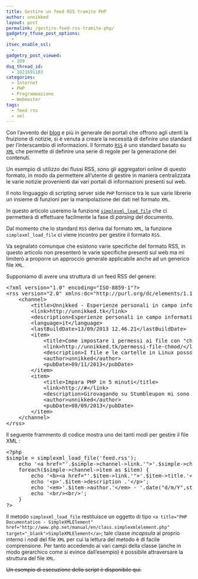 ```yaml
---
title: Gestire un feed RSS tramite PHP
author: unnikked
layout: post
permalink: /gestire-feed-rss-tramite-php/
gadgetry_tfuse_post_options:
  - 
itsec_enable_ssl:
  - 
gadgetry_post_viewed:
  - 109
dsq_thread_id:
  - 1821691183
categories:
  - Internet
  - PHP
  - Programmazione
  - Webmaster
tags:
  - feed rss
  - xml
---
```

<div align="center">
  <!-- unnikked - responsive - header --><ins class="adsbygoogle" style="display:block" data-ad-client="ca-pub-3846608868139288" data-ad-slot="2778724254" data-ad-format="auto"></ins>
</div>

  


Con l&#8217;avvento dei <a title="Blog - Wikipedia" href="http://it.wikipedia.org/wiki/Blog" target="_blank">blog</a> e più in generale dei portali che offrono agli utenti la fruizione di notizie, si è venuta a creare la necessità di definire uno standard per l&#8217;interscambio di informazioni. Il formato <a title="RSS - Wikipedia" href="http://it.wikipedia.org/wiki/RSS" target="_blank"><code>RSS</code></a> è uno standard basato su <a title="XML - Wikipedia" href="http://it.wikipedia.org/wiki/XML" target="_blank"><code>XML</code></a> che permette di definire una serie di regole per la generazione dei contenuti.

Un esempio di utilizzo dei flussi RSS, sono gli aggregatori online di questo formato, in modo da permettere all&#8217;utente di gestire in maniera centralizzata le varie notizie provenienti dai vari portali di informazioni presenti sul web.

Il noto linguaggio di scripting server side `PHP` fornisce tra le sue varie librerie un insieme di funzioni per la manipolazione dei dati nel formato `XML`.

In questo articolo useremo la funzione <a title="PHP: simplexml_load_file - Documentazione" href="http://www.php.net/manual/en/function.simplexml-load-file.php" target="_blank"><code>simplexml_load_file</code></a> che ci permetterà di effettuare facilmente la fase di *parsing* del documento.

Dal momento che lo standard `RSS` deriva dal formato `XML`, la funzione `simplexml_load_file` ci viene incontro per gestire il formato `RSS`.

Va segnalato comunque che esistono varie specifiche del formato RSS, in questo articolo non presenterò le varie specifiche presenti sul web ma mi limiterò a proporre un approccio generale applicabile anche ad un generico file `XML`.

Supponiamo di avere una struttura di un feed RSS del genere:

<pre class="wrap:true lang:xhtml decode:true">&lt;?xml version="1.0" encoding="ISO-8859-1"?&gt;
&lt;rss version="2.0" xmlns:dc="http://purl.org/dc/elements/1.1/" xmlns:content="http://purl.org/rss/1.0/modules/content/"&gt;
	&lt;channel&gt;
		&lt;title&gt;Unnikked - Esperienze personali in campo informatico&lt;/title&gt;
		&lt;link&gt;http://unnikked.tk&lt;/link&gt;
		&lt;description&gt;Esperienze personali in campo informatico&lt;/description&gt;
		&lt;language&gt;it&lt;/language&gt;
		&lt;lastBuildDate&gt;13/09/2013 12.46.21&lt;/lastBuildDate&gt;
		&lt;item&gt;
			&lt;title&gt;Come impostare i permessi ai file con &quot;chmod&quot;&lt;/title&gt;
			&lt;link&gt;http://unnikked.tk/permessi-file-chmod/&lt;/link&gt;
			&lt;description&gt;I file e le cartelle in Linux possono avere tre tipi di permessi: lettura (&apos;r&apos;), scrittura (&apos;w&apos;) ed esecuzione (&apos;x&apos;). Ogni permesso puo&apos; essere &quot;attivo&quot; o &quot;inattivo&quot; per ogni categoria...&lt;/description&gt;
			&lt;author&gt;unnikked&lt;/author&gt;
			&lt;pubDate&gt;09/11/2013&lt;/pubDate&gt;
		&lt;/item&gt;
		&lt;item&gt;
			&lt;title&gt;Impara PHP in 5 minuti&lt;/title&gt;
			&lt;link&gt;http://#&lt;/link&gt;
			&lt;description&gt;Girovagando su Stumbleupon mi sono imbattuto in una simpatica pagina su cui e&apos; presente un listato che mostra le caratteristiche del linguaggio PHP 5. L&apos;ho trovato molto utile, sintetico ma...&lt;/description&gt;
			&lt;author&gt;unnikked&lt;/author&gt;
			&lt;pubDate&gt;08/09/2013&lt;/pubDate&gt;
		&lt;/item&gt;
	&lt;/channel&gt;
&lt;/rss&gt;</pre>

Il seguente frammento di codice mostra uno dei tanti modi per gestire il file XML :

<pre class="lang:php decode:true">&lt;?php
$simple = simplexml_load_file('feed.rss');
	echo '&lt;a href="'.$simple-&gt;channel-&gt;link.'"&gt;'.$simple-&gt;channel-&gt;title.'&lt;/a&gt;&lt;br/&gt;&lt;br/&gt;';
	foreach($simple-&gt;channel-&gt;item as $item) {
		echo '&lt;b&gt;&lt;a href="'.$item-&gt;link.'"&gt;'.$item-&gt;title.'&lt;/a&gt;&lt;/b&gt;&lt;br/&gt;';
		echo '&lt;p&gt;'.$item-&gt;description .'&lt;/p&gt;';
		echo '&lt;em&gt;'.$item-&gt;author.'&lt;/em&gt; - '.date("d/m/Y",strtotime((string)($item-&gt;pubDate))) ;
		echo '&lt;br/&gt;&lt;br/&gt;';
	}
?&gt;</pre>

Il metodo `simplexml_load_file` restituisce un oggetto di tipo `<a title="PHP Documentation - SimpleXMLElement" href="http://www.php.net/manual/en/class.simplexmlelement.php" target="_blank">SimpleXMLElement</a>`; tale classe *incapsula* al proprio interno i *nodi* del file `XML` per cui la lettura del metodo è di facile comprensione. Per tanto accedendo ai vari campi della classe (anche in modo gerarchico come si evince dall&#8217;esempio) è possibile attraversare la struttura del file `XML`.

<del>Un esempio di esecuzione dello script è disponibile qui.</del>

  


<div align="center">
  <!-- unnikked - responsive - footer --><ins class="adsbygoogle" style="display:block" data-ad-client="ca-pub-3846608868139288" data-ad-slot="4255457452" data-ad-format="auto"></ins>
</div>